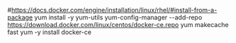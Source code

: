 #https://docs.docker.com/engine/installation/linux/rhel/#install-from-a-package
yum install -y yum-utils
yum-config-manager     --add-repo     https://download.docker.com/linux/centos/docker-ce.repo
yum makecache fast
yum -y install docker-ce
